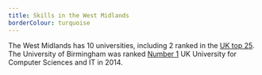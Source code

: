 ```yaml
---
title: Skills in the West Midlands
borderColour: turquoise
---
```

The West Midlands has 10 universities, including 2 ranked in the [UK top 25](https://www.thecompleteuniversityguide.co.uk/league-tables/rankings?r=West%20Midlands). The University of Birmingham was ranked [Number 1](https://www.theguardian.com/education/table/2013/jun/04/university-guide-computer-sciences-it) UK University for Computer Sciences and IT in 2014.